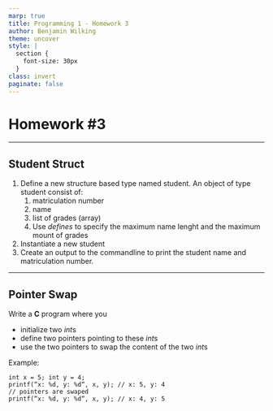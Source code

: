 ```yaml
---
marp: true
title: Programming 1 - Homework 3
author: Benjamin Wilking
theme: uncover
style: |
  section {
    font-size: 30px
  }
class: invert
paginate: false
---
```


# Homework #3

---

## Student Struct

1. Define a new structure based type named student. An object of type student consist of:
   1. matriculation number
   2. name
   3. list of grades (array)
   4. Use *defines* to specify the maximum name lenght and the maximum mount of grades
2. Instantiate a new student
3. Create an output to the commandline to print the student name and matriculation number. 

---

## Pointer Swap

Write a **C** program where you 
- initialize two *int*s
- define two pointers pointing to these *int*s
- use the two pointers to swap the content of the two *int*s

Example:
```
int x = 5; int y = 4;
printf(“x: %d, y: %d“, x, y); // x: 5, y: 4
// pointers are swaped 
printf(“x: %d, y: %d“, x, y); // x: 4, y: 5 
```

